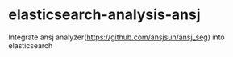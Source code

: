 elasticsearch-analysis-ansj
===========================

Integrate ansj analyzer(https://github.com/ansjsun/ansj_seg) into elasticsearch